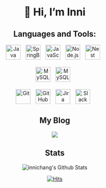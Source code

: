 <div align="center">

# 👋 Hi, I’m Inni

## Languages and Tools:

<img alt="Java" width="40px" src="https://cdn.jsdelivr.net/gh/devicons/devicon/icons/java/java-original.svg" style="padding-right:10px;" />
<img alt="SpringBoot" width="40px" src="https://cdn.jsdelivr.net/gh/devicons/devicon/icons/spring/spring-original-wordmark.svg" style="padding-right:10px;" />
<img alt="JavaScript" width="40px" src="https://cdn.jsdelivr.net/gh/devicons/devicon/icons/javascript/javascript-original.svg" style="padding-right:10px;" />
<img alt="Node.js" width="40px" src="https://cdn.jsdelivr.net/gh/devicons/devicon/icons/nodejs/nodejs-original.svg" style="padding-right:10px;" />
<img alt="Nest" width="40px" src="https://cdn.jsdelivr.net/gh/devicons/devicon/icons/nestjs/nestjs-plain.svg" style="padding-right:10px;" />

<br/>
<br/>

<img alt="MySQL" width="40px" src="https://cdn.jsdelivr.net/gh/devicons/devicon/icons/mysql/mysql-original.svg" style="padding-right:10px;" />
<img alt="MySQL" width="40px" src="https://cdn.jsdelivr.net/gh/devicons/devicon/icons/postgresql/postgresql-original.svg" style="padding-right:10px;" />


<br/>
<br/>

<img alt="Git" width="40px" src="https://cdn.jsdelivr.net/gh/devicons/devicon/icons/git/git-original.svg" style="padding-right:10px;" />
<img alt="GitHub" width="40px" src="https://user-images.githubusercontent.com/3369400/139448065-39a229ba-4b06-434b-bc67-616e2ed80c8f.png" style="padding-right:10px;" />
<img alt="Jira" width="40px" src="https://cdn.jsdelivr.net/gh/devicons/devicon/icons/jira/jira-original-wordmark.svg" style="padding-right:10px;" />
<img alt="Slack" width="40px" src="https://cdn.jsdelivr.net/gh/devicons/devicon/icons/slack/slack-original.svg" style="padding-right:10px;" />

<br/>

## My Blog
<a href="https://medium.com/@inni.chang95"><img src="https://img.shields.io/badge/Medium-000000?style=for-the-badge&logo=Medium&logoColor=white"></a>
  

## Stats
  <img alt="innichang's Github Stats" src="https://github-readme-stats-6t4n-git-master-innichang.vercel.app/api?username=innichang&show_icons=true&theme=transparent" />




[![Hits](https://hits.seeyoufarm.com/api/count/incr/badge.svg?url=https%3A%2F%2Fgithub.com%2Finnichang&count_bg=%237B9E60&title_bg=%23555555&icon=&icon_color=%23E7E7E7&title=hits&edge_flat=false)](https://hits.seeyoufarm.com)

</div>
